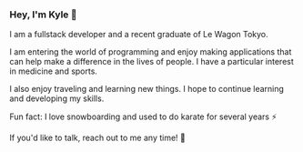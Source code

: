 ### Hey, I'm Kyle 👋

I am a fullstack developer and a recent graduate of Le Wagon Tokyo.

I am entering the world of programming and enjoy making applications that can help make a difference in the lives of people. I have a particular interest in medicine and sports.

I also enjoy traveling and learning new things. I hope to continue learning and developing my skills.

Fun fact: I love snowboarding and used to do karate for several years ⚡

If you'd like to talk, reach out to me any time! 💬 
